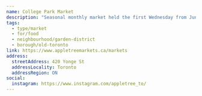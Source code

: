 ```yaml
---
name: College Park Market
description: "Seasonal monthly market held the first Wednesday from June to October at College Park, operated by Appletree Markets."
tags:
  - type/market
  - for/food
  - neighbourhood/garden-district
  - borough/old-toronto
link: https://www.appletreemarkets.ca/markets
address:
  streetAddress: 420 Yonge St
  addressLocality: Toronto
  addressRegion: ON
social:
  instagram: https://www.instagram.com/appletree_to/
---
```

